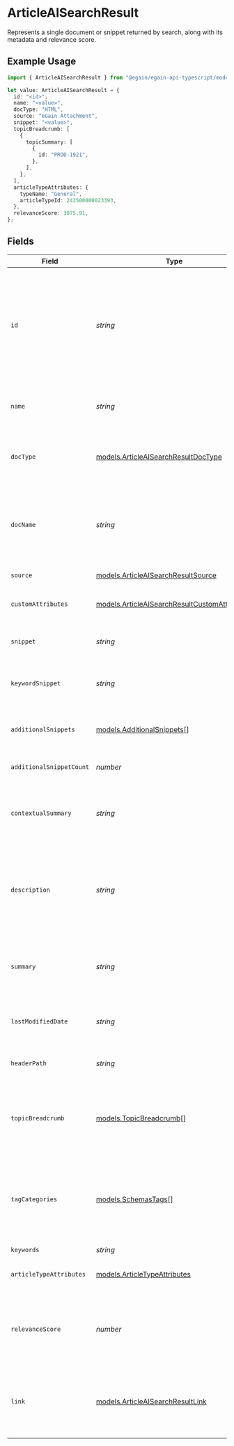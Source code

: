 # ArticleAISearchResult

Represents a single document or snippet returned by search, along with its metadata and relevance score.

## Example Usage

```typescript
import { ArticleAISearchResult } from "@egain/egain-api-typescript/models";

let value: ArticleAISearchResult = {
  id: "<id>",
  name: "<value>",
  docType: "HTML",
  source: "eGain Attachment",
  snippet: "<value>",
  topicBreadcrumb: [
    {
      topicSummary: [
        {
          id: "PROD-1921",
        },
      ],
    },
  ],
  articleTypeAttributes: {
    typeName: "General",
    articleTypeId: 243500000023393,
  },
  relevanceScore: 3075.91,
};
```

## Fields

| Field                                                                                                                 | Type                                                                                                                  | Required                                                                                                              | Description                                                                                                           |
| --------------------------------------------------------------------------------------------------------------------- | --------------------------------------------------------------------------------------------------------------------- | --------------------------------------------------------------------------------------------------------------------- | --------------------------------------------------------------------------------------------------------------------- |
| `id`                                                                                                                  | *string*                                                                                                              | :heavy_check_mark:                                                                                                    | The ID of the Article. <br><br> An Article ID is composed of a 2-4 letter prefix, followed by a dash and 4-15 digits. |
| `name`                                                                                                                | *string*                                                                                                              | :heavy_check_mark:                                                                                                    | The name of the Article or source content.                                                                            |
| `docType`                                                                                                             | [models.ArticleAISearchResultDocType](../models/articleaisearchresultdoctype.md)                                      | :heavy_check_mark:                                                                                                    | Format of the source document (HTML, Doc, or PDF).                                                                    |
| `docName`                                                                                                             | *string*                                                                                                              | :heavy_minus_sign:                                                                                                    | Name of the attachment, if an attachment was used as the source content.                                              |
| `source`                                                                                                              | [models.ArticleAISearchResultSource](../models/articleaisearchresultsource.md)                                        | :heavy_check_mark:                                                                                                    | The source type.                                                                                                      |
| `customAttributes`                                                                                                    | [models.ArticleAISearchResultCustomAttribute](../models/articleaisearchresultcustomattribute.md)[]                    | :heavy_minus_sign:                                                                                                    | Custom attributes assigned to an article                                                                              |
| `snippet`                                                                                                             | *string*                                                                                                              | :heavy_check_mark:                                                                                                    | A semantic snippet of the article content.                                                                            |
| `keywordSnippet`                                                                                                      | *string*                                                                                                              | :heavy_minus_sign:                                                                                                    | A keyword search snippet of article content.                                                                          |
| `additionalSnippets`                                                                                                  | [models.AdditionalSnippets](../models/additionalsnippets.md)[]                                                        | :heavy_minus_sign:                                                                                                    | An array of snippets belonging to the same article.                                                                   |
| `additionalSnippetCount`                                                                                              | *number*                                                                                                              | :heavy_minus_sign:                                                                                                    | Number of additional snippets.                                                                                        |
| `contextualSummary`                                                                                                   | *string*                                                                                                              | :heavy_minus_sign:                                                                                                    | Contextual Summary generated as part of metadata for embedding.                                                       |
| `description`                                                                                                         | *string*                                                                                                              | :heavy_minus_sign:                                                                                                    | A description of the Article. The maximum allowed Article description size is 1 KB.                                   |
| `summary`                                                                                                             | *string*                                                                                                              | :heavy_minus_sign:                                                                                                    | A brief summary of the Article, provided as metadata. 1 KB max size limit.                                            |
| `lastModifiedDate`                                                                                                    | *string*                                                                                                              | :heavy_minus_sign:                                                                                                    | The date on which the Article was last modified.                                                                      |
| `headerPath`                                                                                                          | *string*                                                                                                              | :heavy_minus_sign:                                                                                                    | The header path of the snippet retrieved.                                                                             |
| `topicBreadcrumb`                                                                                                     | [models.TopicBreadcrumb](../models/topicbreadcrumb.md)[]                                                              | :heavy_check_mark:                                                                                                    | A list of topics from the root topic to this Article. There may be multiple paths.                                    |
| `tagCategories`                                                                                                       | [models.SchemasTags](../models/schemastags.md)[]                                                                      | :heavy_minus_sign:                                                                                                    | An array of tag categories. Note that the total number of tag categories cannot exceed 20.                            |
| `keywords`                                                                                                            | *string*                                                                                                              | :heavy_minus_sign:                                                                                                    | N/A                                                                                                                   |
| `articleTypeAttributes`                                                                                               | [models.ArticleTypeAttributes](../models/articletypeattributes.md)                                                    | :heavy_minus_sign:                                                                                                    | The type of the Article and its attributes.                                                                           |
| `relevanceScore`                                                                                                      | *number*                                                                                                              | :heavy_check_mark:                                                                                                    | Generated confidence score (0.0-1.0) for the snippet's relevance to the query.                                        |
| `link`                                                                                                                | [models.ArticleAISearchResultLink](../models/articleaisearchresultlink.md)                                            | :heavy_minus_sign:                                                                                                    | Defines the relationship between this resource and another object.                                                    |
